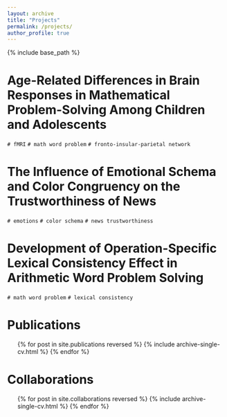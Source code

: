 ```yaml
---
layout: archive
title: "Projects"
permalink: /projects/
author_profile: true
---
```


{% include base_path %}

Age-Related Differences in Brain Responses in Mathematical Problem-Solving Among Children and Adolescents
======
`# fMRI` `# math word problem` `# fronto-insular-parietal network`


The Influence of Emotional Schema and Color Congruency on the Trustworthiness of News
======
`# emotions` `# color schema` `# news trustworthiness`


Development of Operation-Specific Lexical Consistency Effect in Arithmetic Word Problem Solving
======
`# math word problem` `# lexical consistency`


Publications
======
  <ul>{% for post in site.publications reversed %}
    {% include archive-single-cv.html %}
  {% endfor %}</ul>

Collaborations
======
  <ul>{% for post in site.collaborations reversed %}
    {% include archive-single-cv.html %}
  {% endfor %}</ul>
